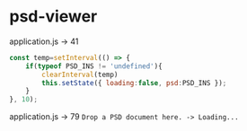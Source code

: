 # psd-viewer
application.js -> 41
```javascript
const temp=setInterval(() => {
    if(typeof PSD_INS != 'undefined'){
        clearInterval(temp)
        this.setState({ loading:false, psd:PSD_INS });
    }
}, 10);
```
application.js -> 79
`Drop a PSD document here. -> Loading...`